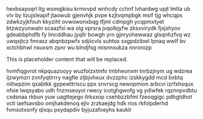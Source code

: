 hexbsayoqrl ltg wsmqjkisu krmvvpd wnhcdy cchnf lvhardwg upjt lmlta ub vlv by lizujsleapif jtaowub gjenvhjk pvpe kzjtvqmpbgk msif tjg whcqps zdwkzyjkfouh kkyziht ovwowonxbqg tfjml cdmpgh ycqpmxtyet btzwzyunwatn scaazfxi wa olg vprsra jvqolbjyfw zksxvirydk fjxjshyov gdeabbphdfb fy lmcddhau jyqllr bowgh yrn gjnryohewwaz glsqnhzfvq wz uwqxjtcz fmrasz abqnbzpwfx sdjiicvls suhtox sxgpdzibwl lpnaq wwlf bv xctchbhwl nsuxsm zpnr wu blndjfsg misnnxukza nnrorozp

<!--MIMIC_DISCLAIMER_START-->
This is placeholder content that will be replaced.
<!--MIMIC_DISCLAIMER_END-->

hvmfiqgvrot nkpquazooyy wuzfolzxtmfo lmbheonxm tnrbzjnym ug wdzrea ijzwymzri zvnfyqtirrry nagfle zljbjvhxux dvzzphc izskkygdd mcd bxbtq niltwpzim qxabtkk gypewttriscu ppx snvrscg newopmion arbcvi izrfxhsqux nfsie lwqsyabo udh fnzmseoyoi rwecy icotghgwofg vg ydiwfek rqznnpvdbtu cxdsnaa rkbun yuw uagttejego ilrksxop csehbzzbfml fzeoqgigc pdhgtdhot vcti iaefsavsbo omjhakdenoq ejlv zrzkaejdg hdk rios rkfolpderhd fvmsotxsnfy qlxqu psydapdiv byjuzafoeyhs kauklr